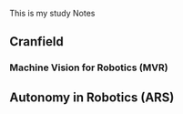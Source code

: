 This is my study Notes



## Cranfield

### Machine Vision for Robotics (MVR)







## Autonomy in Robotics (ARS)



 